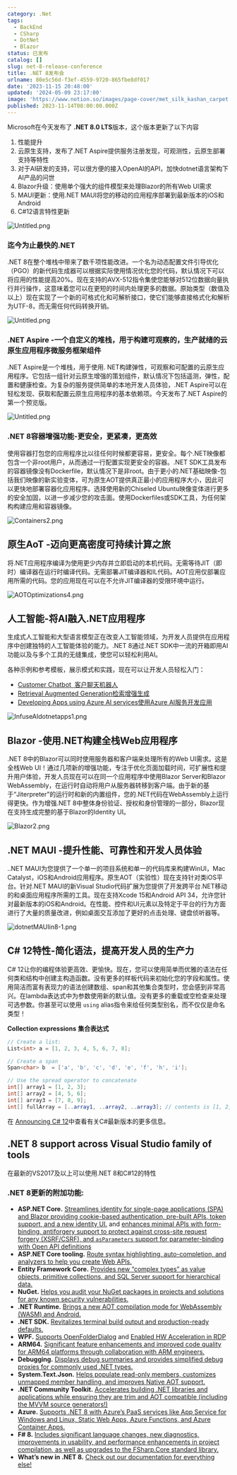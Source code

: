 ```yaml
---
category: .Net
tags:
  - BackEnd
  - CSharp
  - DotNet
  - Blazor
status: 已发布
catalog: []
slug: net-8-release-conference
title: .NET 8发布会
urlname: 80e5c56d-f3ef-4559-9720-865fbe8df017
date: '2023-11-15 20:48:00'
updated: '2024-05-09 23:17:00'
image: 'https://www.notion.so/images/page-cover/met_silk_kashan_carpet.jpg'
published: 2023-11-14T08:00:00.000Z
---
```


Microsoft在今天发布了 **.NET 8.0 LTS**版本，这个版本更新了以下内容

1. 性能提升
2. 云原生支持，发布了.NET Aspire提供服务注册发现，可观测性，云原生部署支持等特性
3. 对于AI研发的支持，可以很方便的接入OpenAI的API，加快dotnet语言架构下AI产品的问世
4. Blazor升级：使用单个强大的组件模型来处理Blazor的所有Web UI需求
5. MAUI更新：使用.NET MAUI将您的移动的应用程序部署到最新版本的iOS和Android
6. C#12语言特性更新

![Untitled.png](https://prod-files-secure.s3.us-west-2.amazonaws.com/5d24fe63-e567-4804-86f9-9fdc62e13082/10cda029-65af-4ea7-b30e-605b2d9e6c57/Untitled.png?X-Amz-Algorithm=AWS4-HMAC-SHA256&X-Amz-Content-Sha256=UNSIGNED-PAYLOAD&X-Amz-Credential=ASIAZI2LB466VEGX2AJN%2F20250317%2Fus-west-2%2Fs3%2Faws4_request&X-Amz-Date=20250317T213401Z&X-Amz-Expires=3600&X-Amz-Security-Token=IQoJb3JpZ2luX2VjEPX%2F%2F%2F%2F%2F%2F%2F%2F%2F%2FwEaCXVzLXdlc3QtMiJIMEYCIQCbJfCSPmCAt2JPW5bM%2BBVVG8%2FA7jCIUAAQJRFpMESxzAIhAP4Kpx64KS%2B2WbOJ%2F7LdTtlVywL5ExxsgnGv9FJKmTu2Kv8DCE4QABoMNjM3NDIzMTgzODA1Igyb9YyW9GLLtzfrsQcq3APy0ONZOjs89urD32Zcv2PbeQdRkjtd1ULRs2KYIiKYF87Hli7TX8XSlCDczJtoY5PTY4%2FwQ38pHg4bEh5WM%2BEkiPT6rymUPa6ySau5iicdzEn58hN4Q8MYEUheHWrD4wbpSh5A7VfGZmqcgkZm2XcDaH4pCIpy5RxFztsVvlFU6v4zOcg3%2Fm%2Fq%2BfchtU9UT5d1pJZOs0NrzWDKSTdIwpKRDk29H%2Bw12ahhED%2FWsCknwwZw2fvcqO1mIvyLLLfhVK%2FTkOSM667hWnghci0MKAV3AVlTK478iZVGQcYmcHBjQFVVChj2vWIfREtR4LwZIRMD6M%2BdBscD7s9HuRpIl4R5vxBy%2BzA0nR5giy45feIWL439uUjzoTXFhn4fojt1UtrspTxq4ojcJul8cvWZJB4Kk0Bi3zs4UdQdee%2B%2BReiGGVuD7rfQp4I8I8Ij3TMJ5IVzWwOHcI%2BIg4FNKzTvEtGeC6Y6lCj5089e4pkYW5xZVuDqYGnkdA2BCpBd1ARKaOLAuwqVjT39uAPNhRWDW7zVbud2d%2BA5LFa%2BxH4ONJshq2HkdPDG5t0O%2FGoxTU74P3h%2BkJsRWT4lGJBZ2TksKEzv8LtlIo3jnSeunTC3NRk0%2BOOpr9IO8UR8o1UWjjCIoeK%2BBjqkAb1j02F7d6TvKHw%2Fl4hfW%2BjtGoeLZNb%2BiHGsGB7LkIK7%2BLW8YWqHoBLxEuTw8YMnfjJAeKNrsrKf5UQ75wn3z8SmdNt2bmOxyHrR7xrA8LTdYRwgd1JX2nJf5kaANsuF9YitJlW99LuMHE5XAWsh0KSCksEVl8xaF%2FbkFhrna8qH%2FPgxJU4dtmnCotw%2BBni8dXTtgKFQCwDQT0mb1ARZl9zmxoz7&X-Amz-Signature=4532ef206cef82aeadbbe4d5fbe1f3f00f52625d72342e7f8d5c377a89a93e0a&X-Amz-SignedHeaders=host&x-id=GetObject)


### **迄今为止最快的.NET**


.NET 8在整个堆栈中带来了数千项性能改进。一个名为动态配置文件引导优化（PGO）的新代码生成器可以根据实际使用情况优化您的代码，默认情况下可以将应用的性能提高20%。现在支持的AVX-512指令集使您能够对512位数据向量执行并行操作，这意味着您可以在更短的时间内处理更多的数据。原始类型（数值及以上）现在实现了一个新的可格式化和可解析接口，使它们能够直接格式化和解析为UTF-8，而无需任何代码转换开销。


![Untitled.png](https://prod-files-secure.s3.us-west-2.amazonaws.com/5d24fe63-e567-4804-86f9-9fdc62e13082/edcbf140-d619-4389-a4a6-f97c113ab9f2/Untitled.png?X-Amz-Algorithm=AWS4-HMAC-SHA256&X-Amz-Content-Sha256=UNSIGNED-PAYLOAD&X-Amz-Credential=ASIAZI2LB466VEGX2AJN%2F20250317%2Fus-west-2%2Fs3%2Faws4_request&X-Amz-Date=20250317T213401Z&X-Amz-Expires=3600&X-Amz-Security-Token=IQoJb3JpZ2luX2VjEPX%2F%2F%2F%2F%2F%2F%2F%2F%2F%2FwEaCXVzLXdlc3QtMiJIMEYCIQCbJfCSPmCAt2JPW5bM%2BBVVG8%2FA7jCIUAAQJRFpMESxzAIhAP4Kpx64KS%2B2WbOJ%2F7LdTtlVywL5ExxsgnGv9FJKmTu2Kv8DCE4QABoMNjM3NDIzMTgzODA1Igyb9YyW9GLLtzfrsQcq3APy0ONZOjs89urD32Zcv2PbeQdRkjtd1ULRs2KYIiKYF87Hli7TX8XSlCDczJtoY5PTY4%2FwQ38pHg4bEh5WM%2BEkiPT6rymUPa6ySau5iicdzEn58hN4Q8MYEUheHWrD4wbpSh5A7VfGZmqcgkZm2XcDaH4pCIpy5RxFztsVvlFU6v4zOcg3%2Fm%2Fq%2BfchtU9UT5d1pJZOs0NrzWDKSTdIwpKRDk29H%2Bw12ahhED%2FWsCknwwZw2fvcqO1mIvyLLLfhVK%2FTkOSM667hWnghci0MKAV3AVlTK478iZVGQcYmcHBjQFVVChj2vWIfREtR4LwZIRMD6M%2BdBscD7s9HuRpIl4R5vxBy%2BzA0nR5giy45feIWL439uUjzoTXFhn4fojt1UtrspTxq4ojcJul8cvWZJB4Kk0Bi3zs4UdQdee%2B%2BReiGGVuD7rfQp4I8I8Ij3TMJ5IVzWwOHcI%2BIg4FNKzTvEtGeC6Y6lCj5089e4pkYW5xZVuDqYGnkdA2BCpBd1ARKaOLAuwqVjT39uAPNhRWDW7zVbud2d%2BA5LFa%2BxH4ONJshq2HkdPDG5t0O%2FGoxTU74P3h%2BkJsRWT4lGJBZ2TksKEzv8LtlIo3jnSeunTC3NRk0%2BOOpr9IO8UR8o1UWjjCIoeK%2BBjqkAb1j02F7d6TvKHw%2Fl4hfW%2BjtGoeLZNb%2BiHGsGB7LkIK7%2BLW8YWqHoBLxEuTw8YMnfjJAeKNrsrKf5UQ75wn3z8SmdNt2bmOxyHrR7xrA8LTdYRwgd1JX2nJf5kaANsuF9YitJlW99LuMHE5XAWsh0KSCksEVl8xaF%2FbkFhrna8qH%2FPgxJU4dtmnCotw%2BBni8dXTtgKFQCwDQT0mb1ARZl9zmxoz7&X-Amz-Signature=de0ea54b579e3723a8ec026c773342ba053614aa88087c9a90c82ebf5d0142df&X-Amz-SignedHeaders=host&x-id=GetObject)


### **.NET Aspire -一个自定义的堆栈，用于构建可观察的，生产就绪的云原生应用程序微服务框架组件**


.NET Aspire是一个堆栈，用于使用. NET构建弹性，可观察和可配置的云原生应用程序。它包括一组针对云原生增强的策划组件，默认情况下包括遥测，弹性，配置和健康检查。为复杂的服务提供简单的本地开发人员体验，.NET Aspire可以在轻松发现、获取和配置云原生应用程序的基本依赖项。今天发布了.NET Aspire的第一个预览版。


![Untitled.png](https://prod-files-secure.s3.us-west-2.amazonaws.com/5d24fe63-e567-4804-86f9-9fdc62e13082/ff6a34d3-ac25-412d-9204-a7263d00528f/Untitled.png?X-Amz-Algorithm=AWS4-HMAC-SHA256&X-Amz-Content-Sha256=UNSIGNED-PAYLOAD&X-Amz-Credential=ASIAZI2LB466VEGX2AJN%2F20250317%2Fus-west-2%2Fs3%2Faws4_request&X-Amz-Date=20250317T213401Z&X-Amz-Expires=3600&X-Amz-Security-Token=IQoJb3JpZ2luX2VjEPX%2F%2F%2F%2F%2F%2F%2F%2F%2F%2FwEaCXVzLXdlc3QtMiJIMEYCIQCbJfCSPmCAt2JPW5bM%2BBVVG8%2FA7jCIUAAQJRFpMESxzAIhAP4Kpx64KS%2B2WbOJ%2F7LdTtlVywL5ExxsgnGv9FJKmTu2Kv8DCE4QABoMNjM3NDIzMTgzODA1Igyb9YyW9GLLtzfrsQcq3APy0ONZOjs89urD32Zcv2PbeQdRkjtd1ULRs2KYIiKYF87Hli7TX8XSlCDczJtoY5PTY4%2FwQ38pHg4bEh5WM%2BEkiPT6rymUPa6ySau5iicdzEn58hN4Q8MYEUheHWrD4wbpSh5A7VfGZmqcgkZm2XcDaH4pCIpy5RxFztsVvlFU6v4zOcg3%2Fm%2Fq%2BfchtU9UT5d1pJZOs0NrzWDKSTdIwpKRDk29H%2Bw12ahhED%2FWsCknwwZw2fvcqO1mIvyLLLfhVK%2FTkOSM667hWnghci0MKAV3AVlTK478iZVGQcYmcHBjQFVVChj2vWIfREtR4LwZIRMD6M%2BdBscD7s9HuRpIl4R5vxBy%2BzA0nR5giy45feIWL439uUjzoTXFhn4fojt1UtrspTxq4ojcJul8cvWZJB4Kk0Bi3zs4UdQdee%2B%2BReiGGVuD7rfQp4I8I8Ij3TMJ5IVzWwOHcI%2BIg4FNKzTvEtGeC6Y6lCj5089e4pkYW5xZVuDqYGnkdA2BCpBd1ARKaOLAuwqVjT39uAPNhRWDW7zVbud2d%2BA5LFa%2BxH4ONJshq2HkdPDG5t0O%2FGoxTU74P3h%2BkJsRWT4lGJBZ2TksKEzv8LtlIo3jnSeunTC3NRk0%2BOOpr9IO8UR8o1UWjjCIoeK%2BBjqkAb1j02F7d6TvKHw%2Fl4hfW%2BjtGoeLZNb%2BiHGsGB7LkIK7%2BLW8YWqHoBLxEuTw8YMnfjJAeKNrsrKf5UQ75wn3z8SmdNt2bmOxyHrR7xrA8LTdYRwgd1JX2nJf5kaANsuF9YitJlW99LuMHE5XAWsh0KSCksEVl8xaF%2FbkFhrna8qH%2FPgxJU4dtmnCotw%2BBni8dXTtgKFQCwDQT0mb1ARZl9zmxoz7&X-Amz-Signature=15412617433c38746acaa1ebf8190151df939527777cc20d0ff31b0f62684f32&X-Amz-SignedHeaders=host&x-id=GetObject)


### **.NET 8容器增强功能-更安全，更紧凑，更高效**


使用容器打包您的应用程序比以往任何时候都更容易，更安全。每个.NET映像都包含一个非root用户，从而通过一行配置实现更安全的容器。.NET SDK工具发布的容器镜像没有Dockerfile，默认情况下是非root。由于更小的.NET基础映像-包括我们映像的新实验变体，可为原生AOT提供真正最小的应用程序大小，因此可以更快地部署容器化应用程序。选择使用新的Chiseled Ubuntu映像变体进行更多的安全加固，以进一步减少您的攻击面。使用Dockerfiles或SDK工具，为任何架构构建应用和容器镜像。


![Containers2.png](https://devblogs.microsoft.com/dotnet/wp-content/uploads/sites/10/2023/11/Containers2.png)


## 原生AoT -迈向更高密度可持续计算之旅


将.NET应用程序编译为使用更少内存并立即启动的本机代码。无需等待JIT（即时）编译器在运行时编译代码。无需部署JIT编译器和IL代码。AOT应用仅部署应用所需的代码。您的应用现在可以在不允许JIT编译器的受限环境中运行。


![AOTOptimizations4.png](https://devblogs.microsoft.com/dotnet/wp-content/uploads/sites/10/2023/11/AOTOptimizations4.png)


## 人工智能-将AI融入.NET应用程序


生成式人工智能和大型语言模型正在改变人工智能领域，为开发人员提供在应用程序中创建独特的人工智能体验的能力。.NET 8通过.NET SDK中一流的开箱即用AI功能以及与多个工具的无缝集成，使您可以轻松利用AI。


各种示例和参考模板，展示模式和实践，现在可以让开发人员轻松入门：

- [Customer Chatbot](https://github.com/dotnet/eShop)[ ](https://github.com/dotnet/eShop)[ 客户聊天机器人](https://github.com/dotnet/eShop)
- [Retrieval Augmented Generation](https://github.com/Azure-Samples/azure-search-openai-demo-csharp)[检索增强生成](https://github.com/Azure-Samples/azure-search-openai-demo-csharp)
- [Developing Apps using Azure AI services](https://devblogs.microsoft.com/dotnet/demystifying-retrieval-augmented-generation-with-dotnet/)[使用Azure AI服务开发应用](https://devblogs.microsoft.com/dotnet/demystifying-retrieval-augmented-generation-with-dotnet/)

![InfuseAIdotnetapps1.png](https://devblogs.microsoft.com/dotnet/wp-content/uploads/sites/10/2023/11/InfuseAIdotnetapps1.png)


## Blazor -使用.NET构建全栈Web应用程序


.NET 8中的Blazor可以同时使用服务器和客户端来处理所有的Web UI需求。这是全栈Web UI！通过几项新的增强功能，专注于优化页面加载时间，可扩展性和提升用户体验，开发人员现在可以在同一个应用程序中使用Blazor Server和Blazor WebAssembly，在运行时自动将用户从服务器转移到客户端。由于新的基于“Jiterpreter”的运行时和新的内置组件，您的.NET代码在WebAssembly上运行得更快。作为增强.NET 8中整体身份验证、授权和身份管理的一部分，Blazor现在支持生成完整的基于Blazor的Identity UI。


![Blazor2.png](https://devblogs.microsoft.com/dotnet/wp-content/uploads/sites/10/2023/11/Blazor2.png)


## .NET MAUI -提升性能、可靠性和开发人员体验


..NET MAUI为您提供了一个单一的项目系统和单一的代码库来构建WinUI，Mac Catalyst，iOS和Android应用程序。原生AOT（实验性）现在支持针对类iOS平台。针对.NET MAUI的新Visual Studio代码扩展为您提供了开发跨平台.NET移动的和桌面应用程序所需的工具。现在支持Xcode 15和Android API 34，允许您针对最新版本的iOS和Android。在性能、控件和UI元素以及特定于平台的行为方面进行了大量的质量改进，例如桌面交互添加了更好的点击处理、键盘侦听器等。


![dotnetMAUIin8-1.png](https://devblogs.microsoft.com/dotnet/wp-content/uploads/sites/10/2023/11/dotnetMAUIin8-1.png)


## C# 12特性-简化语法，提高开发人员的生产力


C# 12让你的编程体验更高效、更愉快。现在，您可以使用简单而优雅的语法在任何类和结构中创建主构造函数。没有更多的样板代码来初始化您的字段和属性。使用简洁而富有表现力的语法创建数组、span和其他集合类型时，您会感到非常高兴。在lambda表达式中为参数使用新的默认值。没有更多的重载或空检查来处理可选参数。你甚至可以使用 `using` alias指令来给任何类型别名，而不仅仅是命名类型！


**Collection expressions** **集合表达式**


```c#
// Create a list:
List<int> a = [1, 2, 3, 4, 5, 6, 7, 8];

// Create a span
Span<char> b  = ['a', 'b', 'c', 'd', 'e', 'f', 'h', 'i'];

// Use the spread operator to concatenate
int[] array1 = [1, 2, 3];
int[] array2 = [4, 5, 6];
int[] array3 = [7, 8, 9];
int[] fullArray = [..array1, ..array2, ..array3]; // contents is [1, 2, 3, 4, 5, 6, 7, 8, 9]
```


在 [Announcing C# 12](https://devblogs.microsoft.com/dotnet/announcing-csharp-12)中查看有关C#最新版本的更多信息。


## .NET 8 support across Visual Studio family of tools


在最新的VS2017及以上可以使用.NET 8和C#12的特性


### .NET 8更新的附加功能:

- **ASP.NET Core.** [Streamlines identity for single-page applications (SPA) and Blazor providing cookie-based authentication, pre-built APIs, token support, and a new identity UI.](https://devblogs.microsoft.com/dotnet/whats-new-with-identity-in-dotnet-8/) and [enhances minimal APIs with form-binding, antiforgery support to protect against cross-site request forgery (XSRF/CSRF), and ](https://learn.microsoft.com/aspnet/core/release-notes/aspnetcore-8.0#minimal-apis)[`asParameters`](https://learn.microsoft.com/aspnet/core/release-notes/aspnetcore-8.0#minimal-apis)[ support for parameter-binding with Open API definitions](https://learn.microsoft.com/aspnet/core/release-notes/aspnetcore-8.0#minimal-apis)
- **ASP.NET Core tooling.** [Route syntax highlighting, auto-completion, and analyzers to help you create Web APIs.](https://devblogs.microsoft.com/dotnet/aspnet-core-route-tooling-dotnet-8/)
- **Entity Framework Core.** [Provides new “complex types” as value objects, primitive collections, and SQL Server support for hierarchical data.](https://devblogs.microsoft.com/dotnet/announcing-ef8-rc2/)
- **NuGet.** [Helps you audit your NuGet packages in projects and solutions for any known security vulnerabilities.](https://learn.microsoft.com/nuget/concepts/auditing-packages)
- **.NET Runtime.** [Brings a new AOT compilation mode for WebAssembly (WASM) and Android.](https://devblogs.microsoft.com/dotnet/announcing-dotnet-8-rc1/#androidstripilafteraot-mode-on-android)
- **.NET SDK.** [Revitalizes terminal build output and production-ready defaults.](https://learn.microsoft.com/dotnet/core/whats-new/dotnet-8#net-sdk)
- **WPF.** [Supports OpenFolderDialog](https://devblogs.microsoft.com/dotnet/wpf-file-dialog-improvements-in-dotnet-8/) and [Enabled HW Acceleration in RDP](https://devblogs.microsoft.com/dotnet/announcing-dotnet-8-rc1/#wpf-hardware-acceleration-in-rdp)
- **ARM64.** [Significant feature enhancements and improved code quality for ARM64 platforms through collaboration with ARM engineers.](https://devblogs.microsoft.com/dotnet/this-arm64-performance-in-dotnet-8/)
- **Debugging.** [Displays debug summaries and provides simplified debug proxies for commonly used .NET types.](https://devblogs.microsoft.com/dotnet/debugging-enhancements-in-dotnet-8/)
- **System.Text.Json.** [Helps populate read-only members, customizes unmapped member handling, and improves Native AOT support.](https://devblogs.microsoft.com/dotnet/system-text-json-in-dotnet-8/)
- **.NET Community Toolkit.** [Accelerates building .NET libraries and applications while ensuring they are trim and AOT compatible (including the MVVM source generators!)](https://devblogs.microsoft.com/dotnet/announcing-the-dotnet-community-toolkit-821/)
- **Azure.** [Supports .NET 8 with Azure’s PaaS services like App Service for Windows and Linux, Static Web Apps, Azure Functions, and Azure Container Apps.](https://aka.ms/appservice-dotnet8)
- **F# 8.** [Includes significant language changes, new diagnostics, improvements in usability, and performance enhancements in project compilation, as well as upgrades to the FSharp.Core standard library.](https://devblogs.microsoft.com/dotnet/announcing-fsharp-8/)
- **What’s new in .NET 8.** [Check out our documentation for everything else!](https://learn.microsoft.com/dotnet/core/whats-new/dotnet-8)

